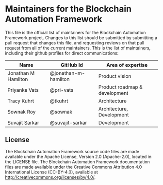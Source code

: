 # Maintainers for the Blockchain Automation Framework

This file is the official list of maintainers for the Blockchain Automation Framework project.
Changes to this list should be submitted by submitting a pull request that changes this file, and requesting reviews on that pull request from all of the current maintainers.
This is the list of maintainers, including their github profiles for direct communications:

|          Name          |     GitHub Id            |       Area of expertise       |
|------------------------|--------------------------|-------------------------------|
| Jonathan M Hamilton    | @jonathan-m-hamilton     | Product vision    
| Priyanka Vats          | @pri-vats                | Product roadmap & development |
| Tracy Kuhrt            | @tkuhrt                  | Architecture                  |
| Sownak Roy             | @sownak                  | Architecture, Development     |
| Suvajit Sarkar         | @suvajit-sarkar          | Development     |


## License <a name="license"></a>
The Blockchain Automation Framework source code files are made available under the Apache License, Version 2.0 (Apache-2.0), located in the LICENSE file. The Blockchain Automation Framework documentation files are made available under the Creative Commons Attribution 4.0 International License (CC-BY-4.0), available at http://creativecommons.org/licenses/by/4.0/.
